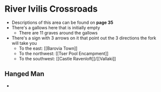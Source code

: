 # River Ivilis Crossroads
* Descriptions of this area can be found on **page 35**
* There's a gallows here that is initially empty
  * There are 11 graves around the gallows
* There's a sign with 3 arrows on it that point out the 3 directions the fork will take you
  * To the east: [[Barovia Town]]
  * To the northwest: [[Tser Pool Encampment]]
  * To the southwest: [[Castle Ravenloft]]/[[Vallaki]]

## Hanged Man
* 
